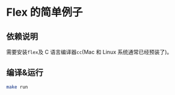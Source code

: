 Flex 的简单例子
===

## 依赖说明

需要安装`flex`及 C 语言编译器`cc`(Mac 和 Linux 系统通常已经预装了)。

## 编译&运行

```sh
make run
```
